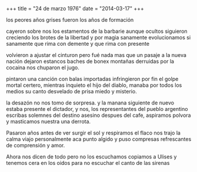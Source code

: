 +++
title = "24 de marzo 1976"
date = "2014-03-17"
+++

los peores años grises
fueron los años de formación

cayeron sobre nos los estamentos de la barbarie
aunque ocultos siguieron creciendo los brotes de la libertad
y por magia sanamente evolucionamos
si sanamente
que rima con demente
y que rima con presente

volvieron a ajustar el cinturon
pero fué nada mas que un pasaje
a la nueva nación
dejaron estancos baches de bonex
montañas derruidas por la cocaina 
nos chuparon el jugo.

pintaron una canción
con balas importadas
infringieron por fin el golpe mortal
certero, mientras inquieto
el hijo del diablo,
manaba por todos los medios
su canto desvelado de prisa miedo y  misterio.

la desazón no nos tomo de sorpresa.
y la manana siguiente
de nuevo estaba presente
el dictador, y nos, los representantes
del pueblo argentino
escribas solemnes del destino asesino
despues del cafe, aspiramos polvora
y masticamos nuestra una derrota.

Pasaron años antes de ver surgir el sol
y respiramos
el flaco nos trajo la calma
viajo personalmente aca punto algido
y puso compresas refrescantes de comprensión y amor.

Ahora nos dicen
de todo
pero no los escuchamos
copiamos a Ulises y tenemos cera en los oidos
para no escuchar el canto de las sirenas